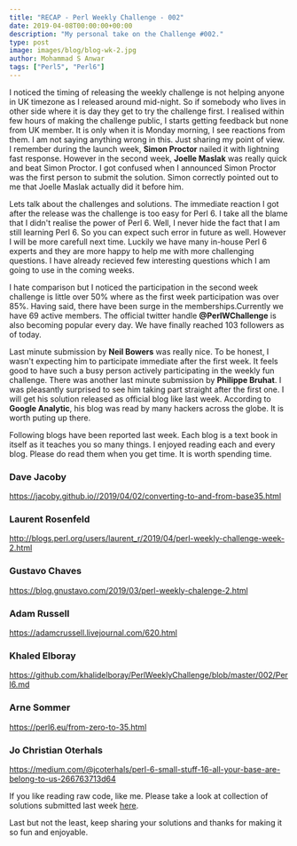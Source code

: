 ```yaml
---
title: "RECAP - Perl Weekly Challenge - 002"
date: 2019-04-08T00:00:00+00:00
description: "My personal take on the Challenge #002."
type: post
image: images/blog/blog-wk-2.jpg
author: Mohammad S Anwar
tags: ["Perl5", "Perl6"]
---
```

I noticed the timing of releasing the weekly challenge is not helping anyone in UK timezone as I released around mid-night. So if somebody who lives in other side where it is day they get to try the challenge first. I realised within few hours of making the challenge public, I starts getting feedback but none from UK member. It is only when it is Monday morning, I see reactions from them. I am not saying anything wrong in this. Just sharing my point of view. I remember during the launch week, **Simon Proctor** nailed it with lightning fast response. However in the second week, **Joelle Maslak** was really quick and beat Simon Proctor. I got confused when I announced Simon Proctor was the first person to submit the solution. Simon correctly pointed out to me that Joelle Maslak actually did it before him.

Lets talk about the challenges and solutions. The immediate reaction I got after the release was the challenge is too easy for Perl 6. I take all the blame that I didn't realise the power of Perl 6. Well, I never hide the fact that I am still learning Perl 6. So you can expect such error in future as well. However I will be more carefull next time. Luckily we have many in-house Perl 6 experts and they are more happy to help me with more challenging questions. I have already recieved few interesting questions which I am going to use in the coming weeks.

I hate comparison but I noticed the participation in the second week challenge is little over 50% where as the first week participation was over 85%. Having said, there have been surge in the memberships.Currently we have 69 active members. The official twitter handle **@PerlWChallenge** is also becoming popular every day. We have finally reached 103 followers as of today.

Last minute submission by **Neil Bowers** was really nice. To be honest, I wasn't expecting him to participate immediate after the first week. It feels good to have such a busy person actively participating in the weekly fun challenge. There was another last minute submission by **Philippe Bruhat**. I was pleasantly surprised to see him taking part straight after the first one. I will get his solution released as official blog like last week. According to **Google Analytic**, his blog was read by many hackers across the globe. It is worth puting up there.

Following blogs have been reported last week. Each blog is a text book in itself as it teaches you so many things. I enjoyed reading each and every blog. Please do read them when you get time. It is worth spending time.

### Dave Jacoby
https://jacoby.github.io//2019/04/02/converting-to-and-from-base35.html

### Laurent Rosenfeld
http://blogs.perl.org/users/laurent_r/2019/04/perl-weekly-challenge-week-2.html

### Gustavo Chaves
https://blog.gnustavo.com/2019/03/perl-weekly-chalenge-2.html

### Adam Russell
https://adamcrussell.livejournal.com/620.html

### Khaled Elboray
https://github.com/khalidelboray/PerlWeeklyChallenge/blob/master/002/Perl6.md

### Arne Sommer
https://perl6.eu/from-zero-to-35.html

### Jo Christian Oterhals
https://medium.com/@jcoterhals/perl-6-small-stuff-16-all-your-base-are-belong-to-us-266763713d64

If you like reading raw code, like me. Please take a look at collection of solutions submitted last week [here](https://github.com/manwar/perlweeklychallenge-club/tree/master/challenge-002).

Last but not the least, keep sharing your solutions and thanks for making it so fun and enjoyable.
